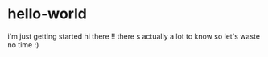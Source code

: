 # hello-world
i'm just getting started 
hi there !! 
there s actually a lot to know so let's waste no time :) 
